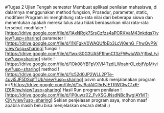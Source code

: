 #Tugas 2 
Ujian Tengah semester 
Membuat aplikasi penilaian mahasiswa, di dalamnya menggunakan method fungsion, Prosedur, parameter, static, modifaier
Program ini menghitung rata-rata nilai dari beberapa siswa dan menentukan apakah mereka lulus atau tidak berdasarkan nilai rata-rata tersebut.
modifaier 
![https://drive.google.com/file/d/1AxNRgk7SrsCzfzs4aPORXVaM43nkdqs7/view?usp=sharing]
parameter
![https://drive.google.com/file/d/11KFgkV0WAQUfbEb3LcVj0ehG_FhwQvP9/view?usp=sharing]
fungsi 
![https://drive.google.com/file/d/1wxr80G3UA5F1IhmCf3zFWwiuWkYjfbsL/view?usp=sharing]
static
![https://drive.google.com/file/d/1Ok08YBFpVXVl4TzdlLWoahrOLxbjfVpM/view?usp=sharing]
method 
![https://drive.google.com/file/d/1c52d0JP2WLL2PTe-4uvi5JF5DSxjfTUb/view?usp=sharing]
psvm untuk menjalanakan program ini
![https://drive.google.com/file/d/1cJ9atAtCI5rFJETRWGlwC1xK-IZ6Rlhw/view?usp=sharing]
Hasil Run program penilaian 
![https://drive.google.com/file/d/1P0uwz02_FvXSGJNsdNBc8wgIAYMT-CjN/view?usp=sharing]
Sekian penjelasan program saya, mohon maaf apabila masih belu bisa menjelaskan secara detail :)
